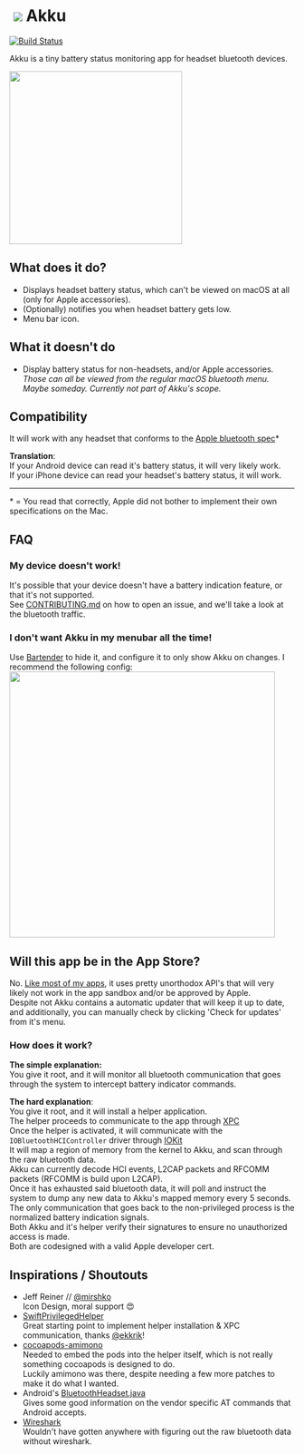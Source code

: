 # ​ ![](https://jari.lol/rR76J5YsnU.png)  Akku 

 [![Build Status](https://travis-ci.org/jariz/Akku.svg?branch=master)](https://travis-ci.org/jariz/Akku)

Akku is a tiny battery status monitoring app for headset bluetooth devices.  

<img src="https://jari.lol/8OQmLnyKru.png" width="305" />

## What does it do?
- Displays headset battery status, which can't be viewed on macOS at all (only for Apple accessories).
- (Optionally) notifies you when headset battery gets low.
- Menu bar icon.

## What it doesn't do

- Display battery status for non-headsets, and/or Apple accessories.  
_Those can all be viewed from the regular macOS bluetooth menu.  
Maybe someday. Currently not part of Akku's scope._

## Compatibility  
It will work with any headset that conforms to the [Apple bluetooth spec](https://developer.apple.com/hardwaredrivers/BluetoothDesignGuidelines.pdf)\*

**Translation**:  
If your Android device can read it's battery status, it will very likely work.  
If your iPhone device can read your headset's battery status, it will work.  

----
\* = You read that correctly, Apple did not bother to implement their own specifications on the Mac.

## FAQ

### My device doesn't work!  

It's possible that your device doesn't have a battery indication feature, or that it's not supported.  
See [CONTRIBUTING.md](CONTRIBUTING.md) on how to open an issue, and we'll take a look at the bluetooth traffic.

### I don't want Akku in my menubar all the time!
Use [Bartender](https://www.macbartender.com/) to hide it, and configure it to only show Akku on changes.
I recommend the following config:
<img src="https://jari.lol/u0fBwJJpHf.png" width="469" />

## Will this app be in the App Store?

No. [Like most of my apps](https://noti.center), it uses pretty unorthodox API's that will very likely not work in the app sandbox and/or be approved by Apple.  
Despite not 
Akku contains a automatic updater that will keep it up to date, and additionally, you can manually check by clicking 'Check for updates' from it's menu.

### How does it work?

**The simple explanation:**   
You give it root, and it will monitor all bluetooth communication that goes through the system to intercept battery indicator commands.  

**The hard explanation**:  
You give it root, and it will install a helper application.  
The helper proceeds to communicate to the app through [XPC](https://developer.apple.com/library/archive/documentation/MacOSX/Conceptual/BPSystemStartup/Chapters/CreatingXPCServices.html)  
Once the helper is activated, it will communicate with the `IOBluetoothHCIController` driver through [IOKit](https://developer.apple.com/documentation/iokit)  
It will map a region of memory from the kernel to Akku, and scan through the raw bluetooth data.  
Akku can currently decode HCI events, L2CAP packets and RFCOMM packets (RFCOMM is build upon L2CAP).  
Once it has exhausted said bluetooth data, it will poll and instruct the system to dump any new data to Akku's mapped memory every 5 seconds.  
The only communication that goes back to the non-privileged process is the normalized battery indication signals.  
Both Akku and it's helper verify their signatures to ensure no unauthorized access is made.  
Both are codesigned with a valid Apple developer cert.

## Inspirations / Shoutouts

- Jeff Reiner // [@mirshko](https://twitter.com/mirshko)  
Icon Design, moral support 😍    
- [SwiftPrivilegedHelper](https://github.com/erikberglund/SwiftPrivilegedHelper/)  
Great starting point to implement helper installation & XPC communication, thanks [@ekkrik](https://twitter.com/ekkrik)!  
- [cocoapods-amimono](https://github.com/UnsafePointer/cocoapods-amimono)  
Needed to embed the pods into the helper itself, which is not really something cocoapods is designed to do.  
Luckily amimono was there, despite needing a few more patches to make it do what I wanted.  
- Android's [BluetoothHeadset.java](http://androidxref.com/9.0.0_r3/xref/frameworks/base/core/java/android/bluetooth/BluetoothHeadset.java)  
Gives some good information on the vendor specific AT commands that Android accepts.  
- [Wireshark](https://www.wireshark.org/)    
Wouldn't have gotten anywhere with figuring out the raw bluetooth data without wireshark.  

